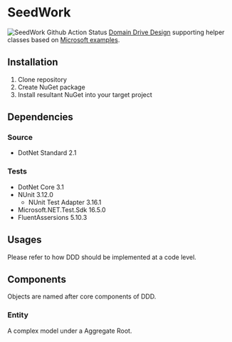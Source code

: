 # SeedWork
![SeedWork Github Action Status](https://github.com/TheLastColonial/SeedWork/workflows/SeedWork/badge.svg)
[Domain Drive Design](https://en.wikipedia.org/wiki/Domain-driven_design) supporting helper classes based on [Microsoft examples](https://github.com/dotnet-architecture/eShopOnContainers/tree/dev/src/Services/Ordering/Ordering.Domain/SeedWork).

## Installation

1. Clone repository
2. Create NuGet package
3. Install resultant NuGet into your target project

## Dependencies

### Source

- DotNet Standard 2.1

### Tests

- DotNet Core 3.1
- NUnit 3.12.0
  - NUnit Test Adapter 3.16.1
- Microsoft.NET.Test.Sdk 16.5.0
- FluentAssersions 5.10.3

## Usages

Please refer to how DDD should be implemented at a code level.

## Components

Objects are named after core components of DDD.

### Entity

A complex model under a Aggregate Root.
